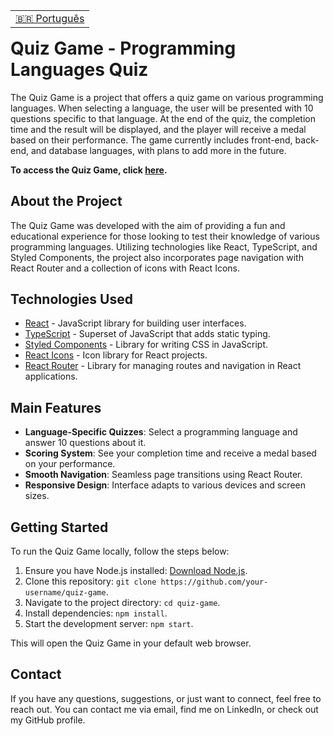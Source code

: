 <table align="right">
  <tr>
    <td>
      <a href="readme-pt.md">🇧🇷 Português</a>
    </td>
  </tr>
</table>

<br>

# Quiz Game - Programming Languages Quiz

The Quiz Game is a project that offers a quiz game on various programming languages. When selecting a language, the user will be presented with 10 questions specific to that language. At the end of the quiz, the completion time and the result will be displayed, and the player will receive a medal based on their performance. The game currently includes front-end, back-end, and database languages, with plans to add more in the future.

**To access the Quiz Game, click [here](https://quizgame.vercel.app/).**

## About the Project

The Quiz Game was developed with the aim of providing a fun and educational experience for those looking to test their knowledge of various programming languages. Utilizing technologies like React, TypeScript, and Styled Components, the project also incorporates page navigation with React Router and a collection of icons with React Icons.

## Technologies Used

- [React](https://reactjs.org/) - JavaScript library for building user interfaces.
- [TypeScript](https://www.typescriptlang.org/) - Superset of JavaScript that adds static typing.
- [Styled Components](https://styled-components.com/) - Library for writing CSS in JavaScript.
- [React Icons](https://react-icons.github.io/react-icons/) - Icon library for React projects.
- [React Router](https://reactrouter.com/) - Library for managing routes and navigation in React applications.

## Main Features

- **Language-Specific Quizzes**: Select a programming language and answer 10 questions about it.
- **Scoring System**: See your completion time and receive a medal based on your performance.
- **Smooth Navigation**: Seamless page transitions using React Router.
- **Responsive Design**: Interface adapts to various devices and screen sizes.

## Getting Started

To run the Quiz Game locally, follow the steps below:

1. Ensure you have Node.js installed: [Download Node.js](https://nodejs.org/).
2. Clone this repository: `git clone https://github.com/your-username/quiz-game`.
3. Navigate to the project directory: `cd quiz-game`.
4. Install dependencies: `npm install`.
5. Start the development server: `npm start`.

This will open the Quiz Game in your default web browser.

## Contact

If you have any questions, suggestions, or just want to connect, feel free to reach out. You can contact me via email, find me on LinkedIn, or check out my GitHub profile.


